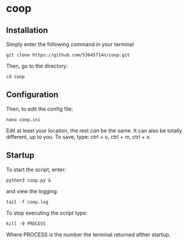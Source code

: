 # coop

## Installation
Simply enter the following command in your terminal

```
git clone https://github.com/53645714n/coop.git
```

Then, go to the directory:

```
cd coop
```

## Configuration
Then, to edit the config file:

```
nano coop.ini
```

Edit at least your location, the rest *can* be the same. It can also be totally different, up to you. To save, type: ctrl + o, ctrl + m, ctrl + x.

## Startup
To start the script, enter:

```
python3 coop.py &
```
and view the logging:

```
tail -f coop.log
```

To stop executing the script type:

```
kill -9 PROCESS
```

Where PROCESS is the number the terminal returned afther startup.

